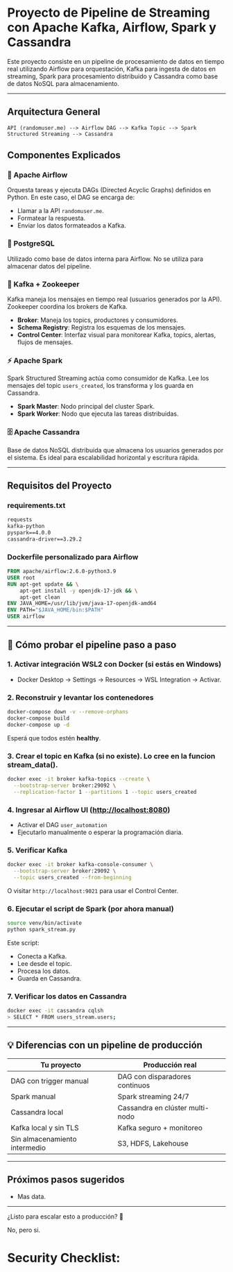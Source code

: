 # Proyecto de Pipeline de Streaming con Apache Kafka, Airflow, Spark y Cassandra

Este proyecto consiste en un pipeline de procesamiento de datos en tiempo real utilizando Airflow para orquestación, Kafka para ingesta de datos en streaming, Spark para procesamiento distribuido y Cassandra como base de datos NoSQL para almacenamiento.

---

## Arquitectura General

```
API (randomuser.me) --> Airflow DAG --> Kafka Topic --> Spark Structured Streaming --> Cassandra
```

## Componentes Explicados

### 🔁 Apache Airflow

Orquesta tareas y ejecuta DAGs (Directed Acyclic Graphs) definidos en Python. En este caso, el DAG se encarga de:

* Llamar a la API `randomuser.me`.
* Formatear la respuesta.
* Enviar los datos formateados a Kafka.

### 🐘 PostgreSQL

Utilizado como base de datos interna para Airflow. No se utiliza para almacenar datos del pipeline.

### 🐳 Kafka + Zookeeper

Kafka maneja los mensajes en tiempo real (usuarios generados por la API). Zookeeper coordina los brokers de Kafka.

* **Broker**: Maneja los topics, productores y consumidores.
* **Schema Registry**: Registra los esquemas de los mensajes.
* **Control Center**: Interfaz visual para monitorear Kafka, topics, alertas, flujos de mensajes.

### ⚡ Apache Spark

Spark Structured Streaming actúa como consumidor de Kafka. Lee los mensajes del topic `users_created`, los transforma y los guarda en Cassandra.

* **Spark Master**: Nodo principal del cluster Spark.
* **Spark Worker**: Nodo que ejecuta las tareas distribuidas.

### 🗄️ Apache Cassandra

Base de datos NoSQL distribuida que almacena los usuarios generados por el sistema. Es ideal para escalabilidad horizontal y escritura rápida.

---

## Requisitos del Proyecto

### requirements.txt

```txt
requests
kafka-python
pyspark==4.0.0
cassandra-driver==3.29.2
```

### Dockerfile personalizado para Airflow

```Dockerfile
FROM apache/airflow:2.6.0-python3.9
USER root
RUN apt-get update && \
    apt-get install -y openjdk-17-jdk && \
    apt-get clean
ENV JAVA_HOME=/usr/lib/jvm/java-17-openjdk-amd64
ENV PATH="$JAVA_HOME/bin:$PATH"
USER airflow
```

---

## 🧪 Cómo probar el pipeline paso a paso

### 1. Activar integración WSL2 con Docker (si estás en Windows)

* Docker Desktop → Settings → Resources → WSL Integration → Activar.

### 2. Reconstruir y levantar los contenedores

```bash
docker-compose down -v --remove-orphans
docker-compose build
docker-compose up -d
```

Esperá que todos estén **healthy**.

### 3. Crear el topic en Kafka (si no existe). Lo cree en la funcion stream_data().

```bash
docker exec -it broker kafka-topics --create \
  --bootstrap-server broker:29092 \
  --replication-factor 1 --partitions 1 --topic users_created
```

### 4. Ingresar al Airflow UI ([http://localhost:8080](http://localhost:8080))

* Activar el DAG `user_automation`
* Ejecutarlo manualmente o esperar la programación diaria.

### 5. Verificar Kafka

```bash
docker exec -it broker kafka-console-consumer \
  --bootstrap-server broker:29092 \
  --topic users_created --from-beginning
```

O visitar `http://localhost:9021` para usar el Control Center.

### 6. Ejecutar el script de Spark (por ahora manual)

```bash
source venv/bin/activate
python spark_stream.py
```

Este script:

* Conecta a Kafka.
* Lee desde el topic.
* Procesa los datos.
* Guarda en Cassandra.

### 7. Verificar los datos en Cassandra

```bash
docker exec -it cassandra cqlsh
> SELECT * FROM users_stream.users;
```

---

## 💡 Diferencias con un pipeline de producción

| Tu proyecto                   | Producción real                 |
| ----------------------------- | ------------------------------- |
| DAG con trigger manual        | DAG con disparadores continuos  |
| Spark manual                  | Spark streaming 24/7            |
| Cassandra local               | Cassandra en clúster multi-nodo |
| Kafka local y sin TLS         | Kafka seguro + monitoreo        |
| Sin almacenamiento intermedio | S3, HDFS, Lakehouse             |

---

## Próximos pasos sugeridos

* Mas data.

---

¿Listo para escalar esto a producción? 🚀

No, pero si.

# Security Checklist:

